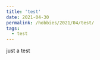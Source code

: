 ```yaml
---
title: 'test'
date: 2021-04-30
permalink: /hobbies/2021/04/test/
tags:
  - test
---
```


just a test
